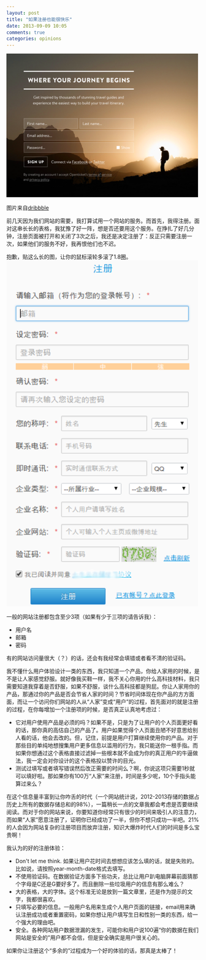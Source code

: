 ```yaml
---
layout: post
title: "如果注册也能很快乐"
date: 2013-09-09 10:05
comments: true
categories: opinions
---
```


<img src="/images/signup_good.png" title="注册页面" alt="注册页面" width="500">

图片来自[dribbble](http://dribbble.com/shots/1219723-Where-your-journey-begins-v2)

前几天因为我们网站的需要，我打算试用一个网站的服务。而首先，我得注册。面对这串长长的表格，我犹豫了好一阵，想是否还要用这个服务。在挣扎了好几分钟，注册页面被打开和关闭了3次之后，我还是决定注册了：反正只需要注册一次，如果他们的服务不好，我再恨他们也不迟。

<!-- more -->

抱歉，贴这么长的图，让你的鼠标滚轮多滚了1.8圈。
<img src="/images/signup_long.png" title="注册表格很长" alt="注册表格很长" width="500">

一般的网站注册都包含至少3项（如果有少于三项的请告诉我）：

- 用户名
- 邮箱
- 密码

有的网站访问量很大（？）的话，还会有我经常会填错或者看不清的验证码。

我不懂什么用户体验设计一类的东西，我只知道一个产品，你给人家用的时候，是不是让人家感觉舒服。就好像我买鞋一样，我不关心你用的什么高科技材料，我只需要知道我穿着是否舒服，如果不舒服，谈什么高科技都是狗屁。你让人家用你的产品，那通过你的产品是否会节省人家的时间？节省时间体现在你产品的方方面面，而让一个访问你们网站的人从“人家”变成“用户”的过程，首先面对的就是注册的过程，在你每增加一个注册项的时候，是否真正认真地考虑过：

- 它对用户使用产品是必须的吗？如果不是，只是为了让用户的个人页面更好看的话，那你真的高估自己的产品了。用户如果觉得个人页面丑陋不好意思给别人看的话，他会去改的。但，记住，前提是用户打算继续使用你的产品。对于那些目的单纯地想搜集用户更多信息以滥用的行为，我只能送你一根手指。而如果你想通过这个表格直接过滤掉一些根本就不会成为你的真正用户的牛逼做法，我一定会对你设计的这个表格投以赞许的目光。
- 测试过填写或者填写错误然后改正需要的时间么？啊，你说这项只需要1秒就可以填好啦。那如果你有100万“人家”来注册，时间是多少呢，10个手指头能算过来么？

在这个信息量丰富到让你咋舌的时代（一个网站统计说，2012-2013存储的数据占历史上所有的数据存储总和的98%），一篇稍长一点的文章我都会考虑是否要继续阅读。而对于你的网站来说，你要知道你经常只有很少的时间来吸引人的注意力，而如果“人家”愿意注册了，证明你已经成功了一半，但你不想只成功一半吧。21%的人会因为网站复杂的注册项目而放弃注册，知识大爆炸时代人们的时间是多么宝贵啊！

我认为的好的注册体验：

- Don't let me think. 如果让用户花时间去想想应该怎么填的话，就是失败的。比如说，请按照year-month-date格式去填写。
- 不使用验证码。在数据验证方面多下些功夫，总比让用户趴电脑屏幕前面猜那个字母是C还是G要好多了。而且删除一些垃圾用户的信息有那么难么？
- 大的表格，大的字体。这个标准无论是放到一篇文章里，还是作为提示的文字，我都很喜欢。
- 只填写必要的信息。一般用户名用来生成个人用户页面的链接，email用来确认注册成功或者重置密码，如果你想让用户填写生日和性别一类的东西，给一个强大的理由吧。
- 安全。各种网站用户数据泄漏的发生，可能你和用户说100遍“你的数据在我们网站是安全的”用户都不会信，但是安全确实是用户很关心的。

如果你让注册这个“多余的”过程成为一个好的体验的话，那真是太棒了！
